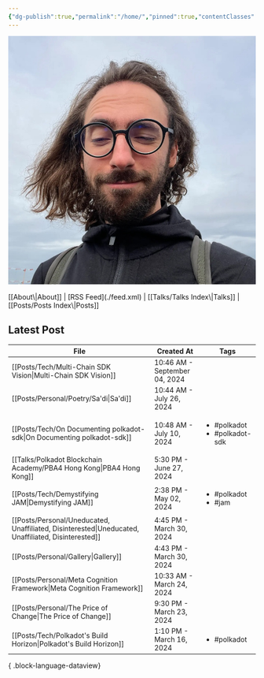 ```yaml
---
{"dg-publish":true,"permalink":"/home/","pinned":true,"contentClasses":"homepage","tags":["gardenEntry"],"created":"2024-03-24T10:35:09.000+00:00","updated":"2024-09-18T21:51:34.490+01:00"}
---
```


![Screenshot 2023-11-01 at 21.21.06.jpeg|300](/img/user/resources/Screenshot%202023-11-01%20at%2021.21.06.jpeg)

<div style="align: center">
</div>
[[About\|About]] | [RSS Feed](./feed.xml) | [[Talks/Talks Index\|Talks]] | [[Posts/Posts Index\|Posts]]

## Latest Post 
| File                                                                                                   | Created At                    | Tags                                              |
| ------------------------------------------------------------------------------------------------------ | ----------------------------- | ------------------------------------------------- |
| [[Posts/Tech/Multi-Chain SDK Vision\|Multi-Chain SDK Vision]]                                       | 10:46 AM - September 04, 2024 | <ul></ul>                                         |
| [[Posts/Personal/Poetry/Sa'di\|Sa'di]]                                                              | 10:44 AM - July 26, 2024      | <ul></ul>                                         |
| [[Posts/Tech/On Documenting polkadot-sdk\|On Documenting polkadot-sdk]]                             | 10:48 AM - July 10, 2024      | <ul><li>#polkadot</li><li>#polkadot-sdk</li></ul> |
| [[Talks/Polkadot Blockchain Academy/PBA4 Hong Kong\|PBA4 Hong Kong]]                                | 5:30 PM - June 27, 2024       | <ul></ul>                                         |
| [[Posts/Tech/Demystifying JAM\|Demystifying JAM]]                                                   | 2:38 PM - May 02, 2024        | <ul><li>#polkadot</li><li>#jam</li></ul>          |
| [[Posts/Personal/Uneducated, Unaffiliated, Disinterested\|Uneducated, Unaffiliated, Disinterested]] | 4:45 PM - March 30, 2024      | <ul></ul>                                         |
| [[Posts/Personal/Gallery\|Gallery]]                                                                 | 4:43 PM - March 30, 2024      | <ul></ul>                                         |
| [[Posts/Personal/Meta Cognition Framework\|Meta Cognition Framework]]                               | 10:33 AM - March 24, 2024     | <ul></ul>                                         |
| [[Posts/Personal/The Price of Change\|The Price of Change]]                                         | 9:30 PM - March 23, 2024      | <ul></ul>                                         |
| [[Posts/Tech/Polkadot's Build Horizon\|Polkadot's Build Horizon]]                                   | 1:10 PM - March 16, 2024      | <ul><li>#polkadot</li></ul>                       |

{ .block-language-dataview}

